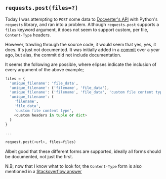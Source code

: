 ## `requests.post(files=?)`

Today I was attempting to `POST` some data to [Docverter's API](http://docverter.com)  with Python's `requests` library, and ran into a problem. Although `requests.post` supports a `files` keyword argument, it does not seem to support custom, per file,  `Content-Type` headers.

However, trawling through the source code, it would seem that yes, yes, it does. It's just not documented. It was initially added in a [commit](https://github.com/abarnert/requests/commit/20b10aed1bbe277745a74953b6dc73290bfa82fa) over a year ago, but alas, the commit did not include documentation.

It seems the following are possible, where elipses indicate the inclusion of every argument of the above example;
```py
files = {
  'unique_filename': 'file_data',
  'unique_filename': ('filename', 'file_data'),
  'unique_filename': ('filename', 'file_data', 'custom file content type'),
  'unique_filename': (
    'filename',
    'file_data',
    'custom file content type',
    <custom headers in tuple or dict>
  )
}

...

request.post(<url>, files=files)
```

Albeit good that these different forms are supported, ideally all forms should be documented, not just the first.

N.B; now that I know what to look for, the `Content-Type` form is also mentioned in a [Stackoverflow answer](http://stackoverflow.com/questions/20244757/content-type-in-for-individual-files-in-python-requests)
